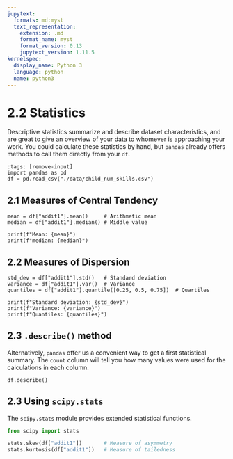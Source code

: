 ```yaml
---
jupytext:
  formats: md:myst
  text_representation:
    extension: .md
    format_name: myst
    format_version: 0.13
    jupytext_version: 1.11.5
kernelspec:
  display_name: Python 3
  language: python
  name: python3
---
```


# 2.2 Statistics
Descriptive statistics summarize and describe dataset characteristics, and are great to give an overview of your data to whomever is approaching your work.
You could calculate these statistics by hand, but `pandas` already offers methods to call them directly from your `df`.

```{code-cell} ipython3
:tags: [remove-input]
import pandas as pd
df = pd.read_csv("./data/child_num_skills.csv")  
```

## 2.1 Measures of Central Tendency

```{code-cell}
mean = df["addit1"].mean()     # Arithmetic mean
median = df["addit1"].median() # Middle value

print(f"Mean: {mean}")
print(f"median: {median}")
```

## 2.2 Measures of Dispersion

```{code-cell}
std_dev = df["addit1"].std()   # Standard deviation
variance = df["addit1"].var()  # Variance
quantiles = df["addit1"].quantile([0.25, 0.5, 0.75])  # Quartiles

print(f"Standard deviation: {std_dev}")
print(f"Variance: {variance}")
print(f"Quantiles: {quantiles}")
```

## 2.3 `.describe()` method
Alternatively, `pandas` offer us a convenient way to get a first statistical summary. The `count` column will tell you how many values were used for the calculations in each column.

```{code-cell}
df.describe()
```

## 2.3 Using `scipy.stats`

The `scipy.stats` module provides extended statistical functions.

```python
from scipy import stats

stats.skew(df["addit1"])       # Measure of asymmetry
stats.kurtosis(df["addit1"])   # Measure of tailedness
```